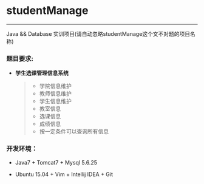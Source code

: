# studentManage

---

Java && Database 实训项目(请自动忽略studentManage这个文不对题的项目名称)


### 题目要求:

- **学生选课管理信息系统**
    
    > + 学院信息维护
    > + 教师信息维护
    > + 学生信息维护
    > + 教室信息
    > + 选课信息
    > + 成绩信息
    > + 按一定条件可以查询所有信息



### 开发环境：

+ Java7 + Tomcat7 + Mysql 5.6.25

+ Ubuntu 15.04 + Vim + Intellij IDEA + Git
